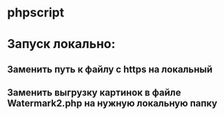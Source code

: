 # phpscript

# Запуск локально:
## Заменить путь к файлу с https на локальный

## Заменить выгрузку картинок в файле Watermark2.php на нужную локальную папку
